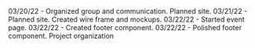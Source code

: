 03/20/22 - Organized group and communication. Planned site.
03/21/22 - Planned site. Created wire frame and mockups.
03/22/22 - Started event page.
03/22/22 - Created footer component.
03/22/22 - Polished footer component. Project organization